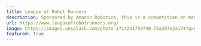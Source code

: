 ```yaml
---
title: League of Robot Runners
description: Sponsored by Amazon Robotics, this is a competition on managing a fleet of robots in motion, a common problem in sectors like warehousing, transport, and advanced manufacturing.
url: https://www.leagueofrobotrunners.org/
image: https://images.unsplash.com/photo-1714241759740-75a397e2a174?q=80&w=2526&auto=format&fit=crop&ixlib=rb-4.0.3&ixid=M3wxMjA3fDB8MHxwaG90by1wYWdlfHx8fGVufDB8fHx8fA%3D%3D
featured: true
---
```

